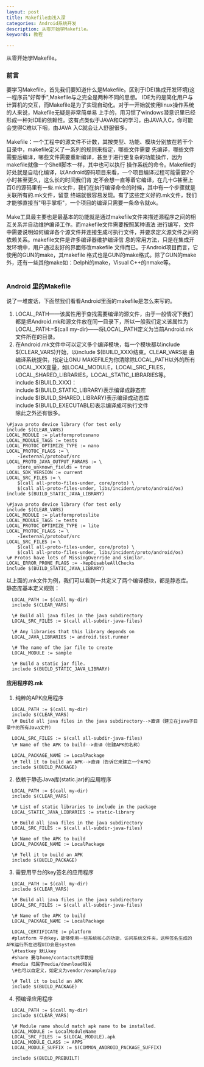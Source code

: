 ```yaml
---
layout: post
title: Makefile由浅入深
categories: Android系统开发
description: 从零开始学Makefile。
keywords: 教程

---
```


从零开始学Makefile。

### 前言
  要学习Makefile，首先我们要知道什么是Makefile。区别于IDE(集成开发环境)这一程序员"好帮手",Makefile与之完全是两种不同的思想。
IDE为的是简化用户与计算机的交互，而Makefile是为了实现自动化。对于一开始就使用linux操作系统的人来说，Makefile无疑是非常简单易
上手的，用习惯了windows潜意识里已经形成一种对IDE的依赖性。这有点类似于JAVA和C的学习，由JAVA入C，你可能会觉得C难以下咽，由JAVA
入C就会让人舒服很多。<br><br>
  Makefile：一个工程中的源文件不计数，其按类型、功能、模块分别放在若干个目录中，makefile定义了一系列的规则来指定，哪些文件需要
先编译，哪些文件需要后编译，哪些文件需要重新编译，甚至于进行更复杂的功能操作，因为 makefile就像一个Shell脚本一样，其中也可以执行
操作系统的命令。Makefile的好处就是自动化编译，以Android源码项目来看，一个项目编译过程可能需要2个小时甚至更久，这么长的时间我们肯
定不会想一直等着它编译，在几十G甚至上百G的源码里有一些.mk文件，我们在执行编译命令的时候，其中有一个步骤就是关联所有的.mk文件，留意
终端就很容易发现。有了这些定义好的.mk文件，我们才能够直接当"甩手掌柜"，一个项目的编译只需要一条命令就ok。<br><br>
  Make工具最主要也是最基本的功能就是通过makefile文件来描述源程序之间的相互关系并自动维护编译工作。而makefile文件需要按照某种语法
进行编写，文件中需要说明如何编译各个源文件并连接生成可执行文件，并要求定义源文件之间的依赖关系。makefile文件是许多编译器维护编译信
息的常用方法，只是在集成开发环境中，用户通过友好的界面修改makefile 文件而已。于Android项目而言，它使用的GUN的make，其makefile
格式也是GUN的make格式。除了GUN的make外，还有一些其他make如：Delphi的make，Visual C++的nmake等。<br><br>

### Android 里的Makefile
  说了一堆废话，下面然我们看看Android里面的makefile是怎么来写的。<br>
1. LOCAL_PATH——该属性用于查找需要编译的源文件，由于一般情况下我们都是把Android.mk和源文件放在同一目录下，所以一般我们定义该属性为<br>
LOCAL_PATH:=$(call my-dir)——将LOCAL_PATH定义为当前Android.mk文件所在的目录。
2. 在Android.mk文件中可以定义多个编译模块，每一个模块都以include $(CLEAR_VARS)开始，以include $(BUILD_XXX)结束。CLEAR_VARS是
由编译系统提供，指定让GNU MAKEFILE为你清除除LOCAL_PATH以外的所有LOCAL_XXX变量，如LOCAL_MODULE，LOCAL_SRC_FILES，
LOCAL_SHARED_LIBRARIES，LOCAL_STATIC_LIBRARIES等。<br>
include $(BUILD_XXX)：<br>
include $(BUILD_STATIC_LIBRARY)表示编译成静态库<br>
include $(BUILD_SHARED_LIBRARY)表示编译成动态库<br>
include $(BUILD_EXECUTABLE)表示编译成可执行文件<br>
除此之外还有很多。<br>
``` 
\#java proto device library (for test only
include $(CLEAR_VARS)
LOCAL_MODULE := platformprotosnano
LOCAL_MODULE_TAGS := tests
LOCAL_PROTOC_OPTIMIZE_TYPE := nano
LOCAL_PROTOC_FLAGS := \
    -Iexternal/protobuf/src
LOCAL_PROTO_JAVA_OUTPUT_PARAMS := \
    store_unknown_fields = true
LOCAL_SDK_VERSION := current
LOCAL_SRC_FILES := \
    $(call all-proto-files-under, core/proto) \
    $(call all-proto-files-under, libs/incident/proto/android/os)
include $(BUILD_STATIC_JAVA_LIBRARY)

\#java proto device library (for test only
include $(CLEAR_VARS)
LOCAL_MODULE := platformprotoslite
LOCAL_MODULE_TAGS := tests
LOCAL_PROTOC_OPTIMIZE_TYPE := lite
LOCAL_PROTOC_FLAGS := \
    -Iexternal/protobuf/src
LOCAL_SRC_FILES := \
    $(call all-proto-files-under, core/proto) \
    $(call all-proto-files-under, libs/incident/proto/android/os)
\# Protos have lots of MissingOverride and similar.
LOCAL_ERROR_PRONE_FLAGS := -XepDisableAllChecks
include $(BUILD_STATIC_JAVA_LIBRARY)
``` 

以上面的.mk文件为例，我们可以看到一共定义了两个编译模块，都是静态库。<br>
静态库基本定义规则：<br>
``` 
  LOCAL_PATH := $(call my-dir)
  include $(CLEAR_VARS)
   
  \# Build all java files in the java subdirectory
  LOCAL_SRC_FILES := $(call all-subdir-java-files)
   
  \# Any libraries that this library depends on
  LOCAL_JAVA_LIBRARIES := android.test.runner
   
  \# The name of the jar file to create
  LOCAL_MODULE := sample
   
  \# Build a static jar file.
  include $(BUILD_STATIC_JAVA_LIBRARY)
```
#### 应用程序的.mk
1. 纯粹的APK应用程序
```
  LOCAL_PATH := $(call my-dir)
  include $(CLEAR_VARS)
  \# Build all java files in the java subdirectory-->直译（建立在java子目录中的所有Java文件）
  
  LOCAL_SRC_FILES := $(call all-subdir-java-files)
  \# Name of the APK to build-->直译（创建APK的名称）
  
  LOCAL_PACKAGE_NAME := LocalPackage
  \# Tell it to build an APK-->直译（告诉它来建立一个APK）
  include $(BUILD_PACKAGE)
```
2. 依赖于静态Java库(static.jar)的应用程序
```
  LOCAL_PATH := $(call my-dir)
  include $(CLEAR_VARS)
   
  \# List of static libraries to include in the package
  LOCAL_STATIC_JAVA_LIBRARIES := static-library
   
  \# Build all java files in the java subdirectory
  LOCAL_SRC_FILES := $(call all-subdir-java-files)
   
  \# Name of the APK to build
  LOCAL_PACKAGE_NAME := LocalPackage
  
  \# Tell it to build an APK
  include $(BUILD_PACKAGE)
```
3. 需要用平台的key签名的应用程序
```
  LOCAL_PATH := $(call my-dir)
  include $(CLEAR_VARS)
   
  \# Build all java files in the java subdirectory
  LOCAL_SRC_FILES := $(call all-subdir-java-files)
   
  \# Name of the APK to build
  LOCAL_PACKAGE_NAME := LocalPackage
   
  LOCAL_CERTIFICATE := platform 
  #platform 平台key，能够使用一些系统核心的功能，访问系统文件夹，这种签名生成的APK运行所在进程UID会是system
  \#testkey 默认key
  #share 要与home/contacts共享数据
  #media 归属于media/download相关
  \#也可以自定义，如定义为vendor/example/app
   
  \# Tell it to build an APK
  include $(BUILD_PACKAGE)
```
4. 预编译应用程序
```
  LOCAL_PATH := $(call my-dir)
  include $(CLEAR_VARS)
   
  \# Module name should match apk name to be installed.
  LOCAL_MODULE := LocalModuleName
  LOCAL_SRC_FILES := $(LOCAL_MODULE).apk
  LOCAL_MODULE_CLASS := APPS
  LOCAL_MODULE_SUFFIX := $(COMMON_ANDROID_PACKAGE_SUFFIX)
   
  include $(BUILD_PREBUILT)
```

